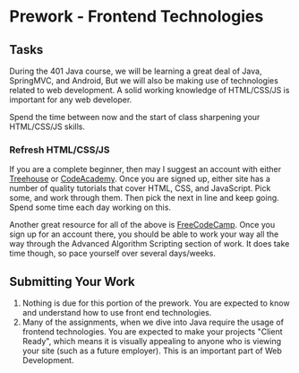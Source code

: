 # Prework - Frontend Technologies

## Tasks
During the 401 Java course, we will be learning a great deal of Java,
SpringMVC, and Android, But we will also be making use of technologies
related to web development. A solid working knowledge of HTML/CSS/JS is
important for any web developer.

Spend the time between now and the start of class sharpening your HTML/CSS/JS
skills.

### Refresh HTML/CSS/JS
If you are a complete beginner, then may I suggest an account with either
[Treehouse](http://teamtreehouse.com/) or [CodeAcademy](http://codeacademy.com/).
Once you are signed up, either site has a number of quality tutorials that
cover HTML, CSS, and JavaScript. Pick some, and work through them. Then pick
the next in line and keep going. Spend some time each day working on this.

Another great resource for all of the above is [FreeCodeCamp](http://www.freecodecamp.com).
Once you sign up for an account there, you should be able to work your way
all the way through the Advanced Algorithm Scripting section of work. It does
take time though, so pace yourself over several days/weeks.

## Submitting Your Work
1. Nothing is due for this portion of the prework. You are expected to know
   and understand how to use front end technologies.
2. Many of the assignments, when we dive into Java require the usage of
   frontend technologies. You are expected to make your projects "Client Ready",
   which means it is visually appealing to anyone who is viewing your site (such
   as a future employer). This is an important part of Web Development. 